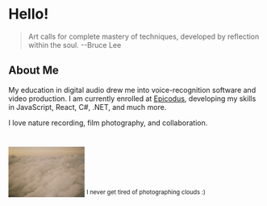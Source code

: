 # Hello! 

> Art calls for complete mastery of techniques, developed by reflection within the soul. --Bruce Lee

## About Me 

My education in digital audio drew me into voice-recognition software and video production. I am currently enrolled at [Epicodus](https://www.epicodus.com/what-to-expect), developing my skills in JavaScript, React, C#, .NET, and much more. 

I love nature recording, film photography, and collaboration.

# 

<img src='img/clouds.JPG' alt='ariel view of fluffy, golden cloud tops' style="height:100px; width: auto">
<sup>I never get tired of photographing clouds :)</sup>
